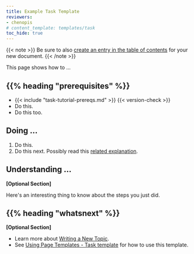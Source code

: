```yaml
---
title: Example Task Template
reviewers:
- chenopis
# content_template: templates/task
toc_hide: true
---
```


<!-- overview -->

{{< note >}}
Be sure to also [create an entry in the table of contents](/docs/contribute/style/write-new-topic/#placing-your-topic-in-the-table-of-contents) for your new document.
{{< /note >}}

This page shows how to ...



## {{% heading "prerequisites" %}}


* {{< include "task-tutorial-prereqs.md" >}} {{< version-check >}}
* Do this.
* Do this too.



<!-- steps -->

## Doing ...

1. Do this.
1. Do this next. Possibly read this [related explanation](#).



<!-- discussion -->

## Understanding ...
**[Optional Section]**

Here's an interesting thing to know about the steps you just did.



## {{% heading "whatsnext" %}}


**[Optional Section]**

* Learn more about [Writing a New Topic](/docs/home/contribute/write-new-topic/).
* See [Using Page Templates - Task template](/docs/home/contribute/page-templates/#task_template) for how to use this template.

